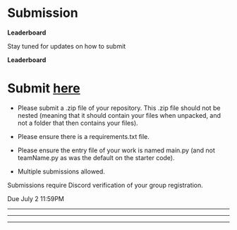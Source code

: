 # Submission

**Leaderboard**

Stay tuned for updates on how to submit

<!-- [//]: # "You can submit your GitHub repo [here](https://forms.gle/GiTtibt3qV4MxWPM8)." -->

**Leaderboard**

<!-- [//]: # "Submit [here](https://docs.google.com/forms/d/e/1FAIpQLSfW38uanZzTMOvfHPKQQDbyohS3oBlVYUAsYlO5cU0LBUsS_Q/viewform?usp=sf_link)"
Submissions Closed -->

# Submit [here](https://algothon.au/submission)

- Please submit a .zip file of your repository. This .zip file should not be nested (meaning that it should contain your files when unpacked, and not a folder that then contains your files).

- Please ensure there is a requirements.txt file.

- Please ensure the entry file of your work is named main.py (and not teamName.py as was the default on the starter code).

- Multiple submissions allowed.

Submissions require Discord verification of your group registration.

Due July 2 11:59PM

---

<!-- <!-- **General Round**

Submissions Closed
[//]: # "Submit [here](https://docs.google.com/forms/d/e/1FAIpQLSfW38uanZzTMOvfHPKQQDbyohS3oBlVYUAsYlO5cU0LBUsS_Q/viewform?usp=sf_link)"

[//]: # (Submit [here]&#40;https://algothon.au/submission&#41;)

- Please submit a .zip file of your repository. This .zip file should not be nested (meaning that it should contain your files when unpacked, and not a folder that then contains your files).

- Please ensure there is a requirements.txt file if required.

- Please ensure the entry file of your work is named main.py (and not teamName.py as was the default on the starter code).

- Multiple submissions allowed.

Submissions require Discord verification of your group registration.

Due August **28** 9AM -->

---

<!-- **Final**

Submit [here](https://algothon.au/submission)

- Please submit a .zip file of your repository. This .zip file should not be nested (meaning that it should contain your files when unpacked, and not a folder that then contains your files).

- Please ensure there is a requirements.txt file if required.

- Please ensure the entry file of your work is named main.py (and not teamName.py as was the default on the starter code).

- Multiple submissions allowed.

Submissions require Discord verification of your group registration.

Due September **4th** 9AM -->

---

<!-- ### Preliminary

Your submission must include:

- Team name.
- Team captain name and email.
- Link to public GitHub repo, containing your source code in a file titled _[team_name].py._
  - This file will contain your algorithm, containing function _getMyPosition()._
  - Your function must take in the data provided in _prices.txt._
  - Your function must output a vector of integers, each denoting your daily position.

[//]: # "- 1 minute video, briefly explaining your algorithm and what strategies you employed."
[//]: # "  - Team members are not _required_ to be in the video - voiceovers will suffice."

- Any other supporting documentation and information about your non-standard libraries.

Please note that **requirements in the submission form** will precede the above information.

At case launch, we will provide our autotesting file, _eval.py_. Ensure you run your program against the test before submission. We expect algorithms to have a maximum runtime of ~10min.

Note that your algorithm will be assessed on future, unseen price data from the same trading universe.

### Finals

If your team is successful in progressing to the final round, you will be provided the data used to evaluate your algorithm in the preliminary rounds. Please make a submission with the new submission form.

Note that final round presentations will consist of a _5 minute presentation_, alongside _4 minutes_ of Q&A.

Final submissions will be also quantitatively assessed, with test results provided to judges prior to team presentation. -->
